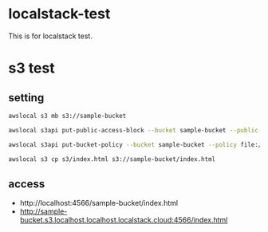 # localstack-test

This is for localstack test.

# s3 test

## setting

```bash
awslocal s3 mb s3://sample-bucket

awslocal s3api put-public-access-block --bucket sample-bucket --public-access-block-configuration "BlockPublicAcls=false,IgnorePublicAcls=false,BlockPublicPolicy=false,RestrictPublicBuckets=false"

awslocal s3api put-bucket-policy --bucket sample-bucket --policy file://./localstack/bucket-policy.json

awslocal s3 cp s3/index.html s3://sample-bucket/index.html
```

## access

- http://localhost:4566/sample-bucket/index.html
- http://sample-bucket.s3.localhost.localhost.localstack.cloud:4566/index.html
